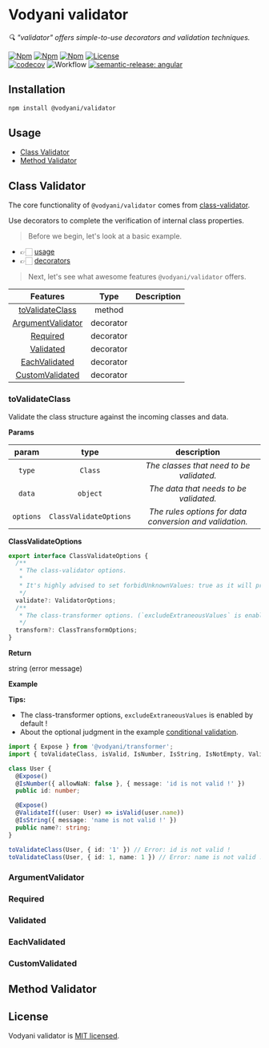 # Vodyani validator

*🔍 "validator" offers simple-to-use decorators and validation techniques.*

[![Npm](https://img.shields.io/npm/v/@vodyani/validator/latest.svg)](https://www.npmjs.com/package/@vodyani/validator)
[![Npm](https://img.shields.io/npm/v/@vodyani/validator/beta.svg)](https://www.npmjs.com/package/@vodyani/validator)
[![Npm](https://img.shields.io/npm/dm/@vodyani/validator)](https://www.npmjs.com/package/@vodyani/validator)
[![License](https://img.shields.io/github/license/vodyani/validator)](LICENSE)
<br>
[![codecov](https://codecov.io/gh/vodyani/validator/branch/master/graph/badge.svg?token=O0BNXIWW1M)](https://codecov.io/gh/vodyani/validator)
![Workflow](https://github.com/vodyani/validator/actions/workflows/release.yml/badge.svg)
[![semantic-release: angular](https://img.shields.io/badge/semantic--release-angular-e10079?logo=semantic-release)](https://github.com/semantic-release/semantic-release)

## Installation

```sh
npm install @vodyani/validator
```

## Usage

- [Class Validator](#class-validator)
- [Method Validator](#method-validator)

## Class Validator

The core functionality of `@vodyani/validator` comes from [class-validator](https://github.com/typestack/class-validator).

Use decorators to complete the verification of internal class properties.

> Before we begin, let's look at a basic example.

- 👉🏻 [usage](https://github.com/typestack/class-validator#usage)
- 👉🏻 [decorators](https://github.com/typestack/class-validator#validation-decorators)

> Next, let's see what awesome features `@vodyani/validator` offers.

|Features|Type|Description|
|:-:|:-:|:-:|
|[toValidateClass](#toassemble)|method||
|[ArgumentValidator](#assemble)|decorator||
|[Required](#transformvalue)|decorator||
|[Validated](#transformset)|decorator||
|[EachValidated](#transformmap)|decorator||
|[CustomValidated](#transformmap)|decorator||

### toValidateClass

Validate the class structure against the incoming classes and data.

**Params**

|param|type|description|
|:-:|:-:|:-:|
|`type`|`Class`|*The classes that need to be validated.*|
|`data`|`object`|*The data that needs to be validated.*|
|`options`|`ClassValidateOptions`|*The rules options for data conversion and validation.*|

**ClassValidateOptions**

```ts
export interface ClassValidateOptions {
  /**
   * The class-validator options.
   *
   * It's highly advised to set forbidUnknownValues: true as it will prevent unknown objects from passing validation.
   */
  validate?: ValidatorOptions;
  /**
   * The class-transformer options. (`excludeExtraneousValues` is enabled by default)
   */
  transform?: ClassTransformOptions;
}
```

**Return**

string (error message)

**Example**

**Tips:**

- The class-transformer options, `excludeExtraneousValues` is enabled by default !
- About the optional judgment in the example [conditional validation](https://github.com/typestack/class-validator#conditional-validation).

```ts
import { Expose } from '@vodyani/transformer';
import { toValidateClass, isValid, IsNumber, IsString, IsNotEmpty, ValidateIf } from '@vodyani/validator';

class User {
  @Expose()
  @IsNumber({ allowNaN: false }, { message: 'id is not valid !' })
  public id: number;

  @Expose()
  @ValidateIf((user: User) => isValid(user.name))
  @IsString({ message: 'name is not valid !' })
  public name?: string;
}

toValidateClass(User, { id: '1' }) // Error: id is not valid !
toValidateClass(User, { id: 1, name: 1 }) // Error: name is not valid !
```

### ArgumentValidator
### Required
### Validated
### EachValidated
### CustomValidated

## Method Validator

## License

Vodyani validator is [MIT licensed](LICENSE).
